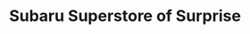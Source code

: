 ---
title: "Subaru Superstore of Surprise"
url: /surprise/subaru-superstore-of-surprise/
shop: car
---